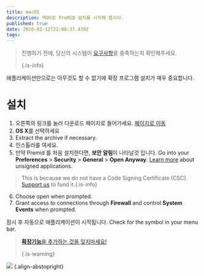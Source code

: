```yaml
---
title: macOS
description: 맥OS로 PreMiD 설치를 시작해 봅시다.
published: true
date: 2020-02-12T22:08:37.439Z
tags:
---
```


> 진행하기 전에, 당신의 시스템이 [요구사항](/install/requirements)을 충족하는지 확인해주세요. 
> 
> {.is-info}

애플리케이션만으로는 아무것도 할 수 없기에 확장 프로그램 설치가 매우 중요합니다.

# 설치
1. 오른쪽의 링크를 눌러 다운로드 페이지로 들어가세요. [페이지로 이동](https://premid.app/downloads)
2. **OS X**를 선택하세요
3. Extract the archive if necessary.
4. 인스톨러를 여세요.
5. 만약 Premid 를 처음 설치한다면, **보안 알림**이 나타날것 입니다. Go into your **Preferences** > **Security** > **General** > **Open Anyway**. [Learn more](https://support.apple.com/guide/mac-help/open-a-mac-app-from-an-unidentified-developer-mh40616/mac) about unsigned applications.
> This is because we do not have a Code Signing Certificate (CSC). [Support us](https://www.patreon.com/Timeraa) to fund it.{.is-info}
6. Choose open when prompted.
7. Grant access to connections through **Firewall** and control **System Events** when prompted.

잠시 후 자동으로 애플리케이션이 시작됩니다. Check for the symbol in your menu bar.

> [**확장기능**을 추가하는 것을 잊지마세요!](/install) 
> 
> {.is-warning}

![](https://img.icons8.com/color/2x/mac-logo.png) {.align-abstopright}
